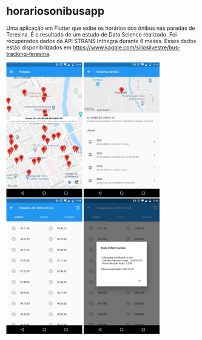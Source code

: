 # horariosonibusapp

Uma aplicação em Flutter que exibe os horários dos ônibus nas paradas de Teresina. É o resultado de um estudo de Data Science realizado. Foi recuperados dados da API STRANS Inthegra durante 6 meses. Esses dados estão disponibilizados em https://www.kaggle.com/siliosilvestre/bus-tracking-teresina.


<p float="left">
  <img src="/screenshots/App1.jpeg" width="200" title="Tela principal com as paradas de Teresina"/>
  <img src="/screenshots/App2.jpeg" width="200" title="Detalhes da parada selecionada"/> 
  <img src="/screenshots/App3.jpeg" width="200" title="Horários que a linha passou na parada"/>
  <img src="/screenshots/App4.jpeg" width="200" title="Estatísticas"/>
</p>


